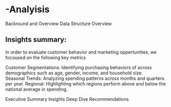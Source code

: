 # -Analyisis
Backround and Overview
Data Structure Overview

## Insights summary:  
In order to evaluate customer behavior and marketing oppertunities, we focoused on the following key metrics 

Customer Segmentations: Identifying purchasing behaviors of across demographics such as age, gender, income, and household size.  
Seasonal Trends: Analyzing spending patterns across months and quarters per year. 
Regional: Highlighting which regions perform above and below the national average in spending.

Executive Summary
Insights Deep Dive
Recommendations
